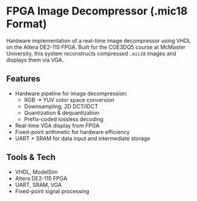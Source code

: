 # FPGA Image Decompressor (.mic18 Format)

Hardware implementation of a real-time image decompressor using VHDL on the Altera DE2-115 FPGA. Built for the COE3DQ5 course at McMaster University, this system reconstructs compressed `.mic18` images and displays them via VGA.

## Features

- Hardware pipeline for image decompression:
  - RGB → YUV color space conversion
  - Downsampling, 2D DCT/IDCT
  - Quantization & dequantization
  - Prefix-coded lossless decoding
- Real-time VGA display from FPGA
- Fixed-point arithmetic for hardware efficiency
- UART + SRAM for data input and intermediate storage

## Tools & Tech

- VHDL, ModelSim
- Altera DE2-115 FPGA
- UART, SRAM, VGA
- Fixed-point signal processing
